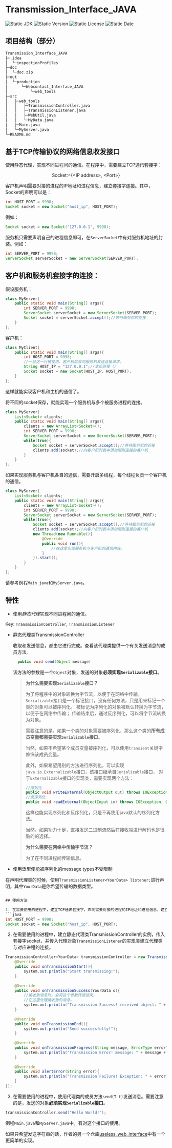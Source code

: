 # Transmission_Interface_JAVA
![Static JDK](https://img.shields.io/badge/JDK-18-green)
![Static Version](https://img.shields.io/badge/Version-beta1.0-blue)
![Static License](https://img.shields.io/badge/License-MIT-orange)
![Static Date](https://img.shields.io/badge/Date-2023--11--23-lightgrey)

## 项目结构（部分）

```bash
Transmission_Interface_JAVA
├─.idea
│  └─inspectionProfiles
├─doc
│  └─doc.zip
├─out
│  └─production
│      └─Webcontact_Interface_JAVA
│          └─web_tools
├─src
│   ├─web_tools
│   │   ├─TransmissionController.java
│   │   ├─TransmissionListener.java
│   │   ├─WebUtil.java
│   │   └─MyData.java
│   ├─Main.java
│   └─MyServer.java
└─README.md 
```
## 基于TCP传输协议的网络信息收发接口

使用静态代理，实现不同进程间的通信。在程序中，需要建立TCP通讯套接字：

<p align = 'center'>
Socket:={&ltIP address&gt, &ltPort&gt}
</p>


客户机声明需要对接的进程的IP地址和进程信息，建立套接字连接。其中，Socket的声明可以是：
```java
int HOST_PORT = 9998;
Socket socket = new Socket("host_ip", HOST_PORT);
```
例如：
```java
Socket socket = new Socket("127.0.0.1", 9998);
```

服务机只需要声明自己的进程信息即可，在`ServerSocket`中有对服务机地址的封装。例如：
```java
int SERVER_PORT = 9998;
ServerSocket serverSocket = new ServerSocket(SERVER_PORT);
```

## 客户机和服务机套接字的连接：

假设服务机：
```java
class MyServer{
    public static void main(String[] args){
        int SERVER_PORT = 9998;
        ServerSocket serverSocket = new ServerSocket(SERVER_PORT);
        Socket socket = serverSocket.accept();//等待服务机的连接
    }
};
```

客户机：

```java
class MyClient{
    public static void main(String[] args){
        int HOST_PORT = 9998;
        //一旦这一行被使用，客户机就会向服务机发送连接请求。
        String HOST_IP = "127.0.0.1";//本机连接（）
        Socket socket = new Socket(HOST_IP, HOST_PORT);
    }
};
```

这样就能实现客户机和主机的通信了。

将不同的socket保存，就能实现一个服务机与多个被服务进程的连接。

```java
class MyServer{
    List<Socket> clients;
    public static void main(String[] args){
        clients = new ArrayList<Socket>();
        int SERVER_PORT = 9998;
        ServerSocket serverSocket = new ServerSocket(SERVER_PORT);
        while(true){
            Socket socket = serverSocket.accept();//等待服务机的连接
            clients.add(socket);//向客户机列表中添加刚刚连接的客户机
        }
    }
};
```

如果实现服务机与客户机各自的通信，需要开启多线程，每个线程负责一个客户机的通信。

```java
class MyServer{
    List<Socket> clients;
    public static void main(String[] args){
        clients = new ArrayList<Socket>();
        int SERVER_PORT = 9998;
        ServerSocket serverSocket = new ServerSocket(SERVER_PORT);
        while(true){
            Socket socket = serverSocket.accept();//等待服务机的连接
            clients.add(socket);//向客户机列表中添加刚刚连接的客户机
            new Thread(new Runnable(){
                @Override
                public void run(){
                    //在这里实现服务机与客户机的通信内容。
                }
            }).start();
        }
    }
};
```

请参考例程`Main.java`和`MyServer.java`。

## 特性

* 使用*静态代理*实现不同进程间的通信。

Key: `TransmissionController`, `TransmissionListener`

* 静态代理类TransmissionController
  
  收取和发送信息，都由它进行完成。查看该代理类提供一个有关发送消息的成员方法.
  
  ```java
    public void send(Object message)
  ```
  
    该方法的参数是一个`Object`对象，发送的对象**必须实现`Serializable`接口**。
  > **为什么需要实现`Serializable`接口？**
  > 
  > 为了将程序中的对象转换为字节流，以便于在网络中传输。
  > `Serializable`接口是一个标记接口，没有任何方法，只是用来标记一个类的对象可以被序列化。
  > 被标记为序列化的对象被默认转换为字节流，以便于在网络中传输；
  > 传输结束后，通过反序列化，可以将字节流转换为对象。
  > 
  > 需要注意的是，如果一个类的对象需要被序列化，那么这个类的**所有成员变量都需要实现`Serializable`接口**。
  > 
  > 当然，如果不希望某个成员变量被序列化，可以使用`transient`关键字修饰该成员变量。
  > 
  > 此外，如果希望用别的方法进行序列化，可以实现`java.io.Externalizable`接口，该接口继承自`Serializable`接口，
  > 对于`Externalizable`接口的实现类，需要实现两个方法：
  > 
  > ```java
  > //序列化
  > public void writeExternal(ObjectOutput out) throws IOException;
  > //反序列化
  > public void readExternal(ObjectInput in) throws IOException, ClassNotFoundException;
  > ```
  > 这样也能实现序列化和反序列化，只是不再使用java默认的序列化方法。
  > 
  > 当然，如果功力十足，直接发送二进制流然后在接收端进行解码也是很酷的的选择。
  > 
  >**为什么需要在网络中传输字节流？**
  > 
  > 为了在不同进程间传输信息。
* 使用泛型使能被序列化的message types不受限制

在声明代理类的时候，使用`TransmissionListener<YourData> listener;`进行声明，其中`YourData`是你希望传输的数据类型。

```java

## 使用方法

1. 在需要使用的进程中，建立TCP通讯套接字，声明需要对接的进程的IP地址和进程信息，建立套接字连接。其中，Socket的声明可以是：
```java
int HOST_PORT = 9998;
Socket socket = new Socket("host_ip", HOST_PORT);
```
2. 在需要使用的进程中，建立静态代理类TransmissionController的实例，传入套接字socket，并传入代理对象`TransmissionListener`的实现类建立代理类与对应进程的连接。
```java
TransmissionController<YourData> transmissionController = new TransmissionController(socket, new TransmissionListener<YourData>() {
    @Override
    public void onTransmissionStart(){
        system.out.println("Start transmissing!");
    }
    
    @Override
    public void onTransmissionSuccess(YourData o){
        //接收到消息时，会将这个参数传递进来。
        //在这里处理接收到的消息。
        system.out.println("Transmission Success! received object: " + o.toString());
    }
    
    @Override
    public void onTransmissionEnd(){
        system.out.println("Send successfully!");
    }
    
    @Override
    public void onTransmissionProgress(String message, ErrorType errorType){
        system.out.println("Transmission Error! message: " + message + ", errorType: " + errorType.toString());
    }
    
    @Override
    public void alertError(String error){
        system.out.println("Transmission Failure! Exception: " + error);
    }
});
```
3. 在需要使用的进程中，使用代理类的成员方法`send(T t)`发送消息。需要注意的是，发送的对象**必须实现`Serializable`接口**。
```java
transmissionController.send("Hello World!");
```

例程`Main.java`和`MyServer.java`中，有对这个接口的使用。

如果只希望发送字符串的话，作者的另一个仓库[useless_web_interface](https://github.com/Ethylene9160/useless_web_interface)中有一个更简单的实现。


